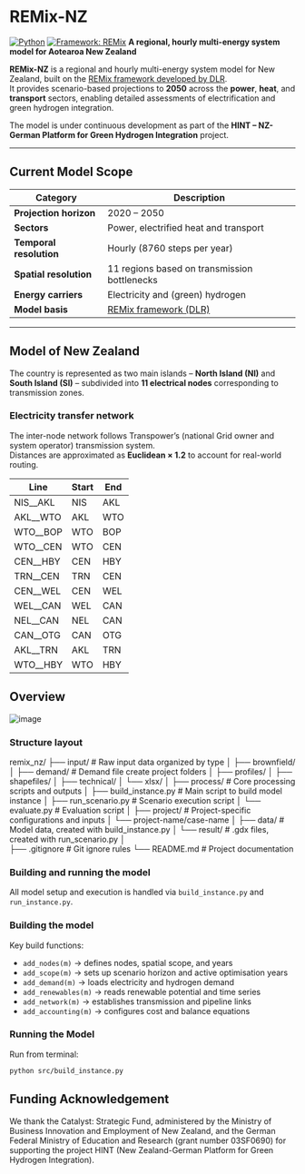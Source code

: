 # REMix-NZ
[![Python](https://img.shields.io/badge/Python-3.10+-blue.svg)]()
[![Framework: REMix](https://img.shields.io/badge/Framework-REMix-orange.svg)]()
**A regional, hourly multi-energy system model for Aotearoa New Zealand**

**REMix-NZ** is a regional and hourly multi-energy system model for New Zealand, built on the [REMix framework developed by DLR](https://dlr-ve.gitlab.io/esy/remix/framework/).  
It provides scenario-based projections to **2050** across the **power**, **heat**, and **transport** sectors, enabling detailed assessments of electrification and green hydrogen integration.

The model is under continuous development as part of the **HINT – NZ-German Platform for Green Hydrogen Integration** project.

---

## Current Model Scope

| Category | Description |
|-----------|--------------|
| **Projection horizon** | 2020 – 2050 |
| **Sectors** | Power, electrified heat and transport |
| **Temporal resolution** | Hourly (8760 steps per year) |
| **Spatial resolution** | 11 regions based on transmission bottlenecks |
| **Energy carriers** | Electricity and (green) hydrogen |
| **Model basis** | [REMix framework (DLR)](https://dlr-ve.gitlab.io/esy/remix/framework/) |

---

## Model of New Zealand

The country is represented as two main islands – **North Island (NI)** and **South Island (SI)** – subdivided into **11 electrical nodes** corresponding to transmission zones.

### Electricity transfer network
The inter-node network follows Transpower’s (national Grid owner and system operator) transmission system.  
Distances are approximated as **Euclidean × 1.2** to account for real-world routing.

| Line | Start | End |
|------|--------|-----|
| NIS__AKL | NIS | AKL |
| AKL__WTO | AKL | WTO |
| WTO__BOP | WTO | BOP |
| WTO__CEN | WTO | CEN |
| CEN__HBY | CEN | HBY |
| TRN__CEN | TRN | CEN |
| CEN__WEL | CEN | WEL |
| WEL__CAN | WEL | CAN |
| NEL__CAN | NEL | CAN |
| CAN__OTG | CAN | OTG |
| AKL__TRN | AKL | TRN |
| WTO__HBY | WTO | HBY |

## Overview

![image](https://github.com/rafaella-git/energy-nz/assets/135769724/3eab3ebb-4d42-4593-804b-628b7811b7e2)

### Structure layout

remix_nz/
├── input/                         # Raw input data organized by type
│   ├── brownfield/
│   ├── demand/                     # Demand file create project folders
│   ├── profiles/
│   ├── shapefiles/
│   ├── technical/
│   └── xlsx/
│
├── process/                        # Core processing scripts and outputs
│   ├── build_instance.py           # Main script to build model instance
│   ├── run_scenario.py             # Scenario execution script
│   └── evaluate.py                 # Evaluation script
│
├── project/                        # Project-specific configurations and inputs
│   └── project-name/case-name
│                    ├── data/      # Model data, created with build_instance.py
│                    └── result/    # .gdx files, created with run_scenario.py
│                    
├── .gitignore                      # Git ignore rules
└── README.md                       # Project documentation


### Building and running the model

All model setup and execution is handled via `build_instance.py` and `run_instance.py`.

### Building the model
Key build functions:
- `add_nodes(m)` → defines nodes, spatial scope, and years  
- `add_scope(m)` → sets up scenario horizon and active optimisation years  
- `add_demand(m)` → loads electricity and hydrogen demand  
- `add_renewables(m)` → reads renewable potential and time series  
- `add_network(m)` → establishes transmission and pipeline links  
- `add_accounting(m)` → configures cost and balance equations  

### Running the Model

Run from terminal:
```bash
python src/build_instance.py
```

## Funding Acknowledgement
We thank the Catalyst: Strategic Fund, administered by the Ministry of Business Innovation and Employment of New Zealand, and the German Federal Ministry of Education and Research (grant number 03SF0690) for supporting the project HINT (New Zealand-German Platform for Green Hydrogen Integration). 
